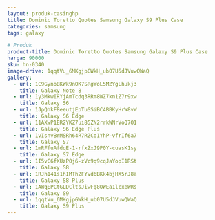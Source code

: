 ```yaml
---
layout: produk-casinghp
title: Dominic Toretto Quotes Samsung Galaxy S9 Plus Case
categories: samsung
tags: galaxy

# Produk
product-title: Dominic Toretto Quotes Samsung Galaxy S9 Plus Case
harga: 90000
sku: hn-0340
image-drive: 1qqtVu_6MKgjpGWkH_ub07U5dJVuwQWaQ
gallery:
  - url: 1C9GynoBKWk9nOK7SRgWoL5MZYgLhukj3
    title: Galaxy Note 8
  - url: 1y3MkwIRYjAmTcdq3RRm8WZ7kn1Z7r9xw
    title: Galaxy S6
  - url: 1JpQhkF8eeutjEpTuSSiBC4BBKyHrW8vW
    title: Galaxy S6 Edge
  - url: 11AXwP1ER2YKZ7ui85ZN2rrkWNrVoQ7O1
    title: Galaxy S6 Edge Plus
  - url: 1vIsnvBrMSRh64R7RZCo1YhP-vfrIf6a7
    title: Galaxy S7
  - url: 1mRFfuAfdqE-1-rfxZxJ9P0Y-cuasK1sy
    title: Galaxy S7 Edge
  - url: 1I5vC6fXUzP0j6-zVc9q9cqJaYopI1RSt
    title: Galaxy S8
  - url: 1RJh141s1hIMTh2FYvd6BKk4bjHX5rJ8a
    title: Galaxy S8 Plus
  - url: 1AWqEPCtGLDCltsJiwFg8OWEa1lcxeWRs
    title: Galaxy S9
  - url: 1qqtVu_6MKgjpGWkH_ub07U5dJVuwQWaQ
    title: Galaxy S9 Plus
---
```

